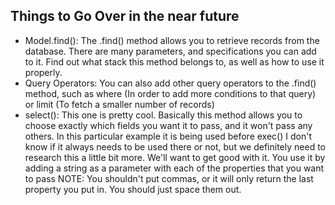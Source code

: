 ## Things to Go Over in the near future
- Model.find(): The .find() method allows you to retrieve records from the database. There are many parameters, and specifications you can add to it. Find out what stack this method belongs to, as well as how to use it properly.
- Query Operators: You can also add other query operators to the .find() method, such as where (In order to add more conditions to that query) or limit (To fetch a smaller number of records)
- select(): This one is pretty cool. Basically this method allows you to choose exactly which fields you want it to pass, and it won't pass any others. In this particular example it is being used before exec() I don't know if it always needs to be used there or not, but we definitely need to research this a little bit more. We'll want to get good with it. You use it by adding a string as a parameter with each of the properties that you want to pass
NOTE: You shouldn't put commas, or it will only return the last property you put in. You should just space them out.
